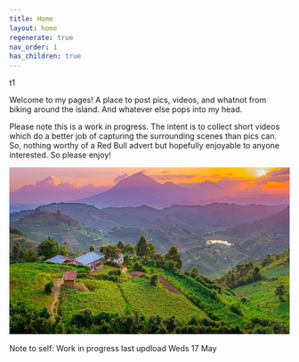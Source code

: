 ```yaml
---
title: Home
layout: home
regenerate: true
nav_order: 1
has_children: true
---
```

t1

  <p>Welcome to my pages!  A place to post pics, videos, and whatnot from biking around the island.  And whatever else pops into my head.</p>     
  
  <p>Please note this is a work in progress.  The intent is to collect short videos which do a better job of capturing the surrounding scenes than pics can.  So, nothing worthy of a Red Bull advert but hopefully enjoyable to anyone interested.  So please enjoy!   </p>

  <a href="https://nswaswajim.github.io/oahuv1/pages/about.html"><img src="images/muhabura.jpg" height="300" title="The guide"></a>

  Note to self:  Work in progress last updload Weds 17 May


